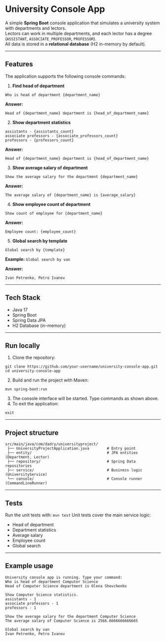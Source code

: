 # University Console App

A simple **Spring Boot** console application that simulates a university system with departments and lectors.  
Lectors can work in multiple departments, and each lector has a degree (`ASSISTANT`, `ASSOCIATE_PROFESSOR`, `PROFESSOR`).  
All data is stored in a **relational database** (H2 in-memory by default).

---

##  Features

The application supports the following console commands:

1. **Find head of department**

`Who is head of department {department_name}`

**Answer:**

`Head of {department_name} department is {head_of_department_name}`

2. **Show department statistics**

```
assistants - {assistants_count}
associate professors - {associate_professors_count}
professors - {professors_count}
```

**Answer:**

`Head of {department_name} department is {head_of_department_name}`

3. **Show average salary of department**

`Show the average salary for the department {department_name}`

**Answer:**

`The average salary of {department_name} is {average_salary}`

4. **Show employee count of department**

`Show count of employee for {department_name}`

**Answer:**

`Employee count: {employee_count}`

5. **Global search by template**

`Global search by {template}`

**Example:**
`Global search by van`

**Answer:**

`Ivan Petrenko, Petro Ivanov`

---

## Tech Stack

- Java 17 
- Spring Boot 
- Spring Data JPA 
- H2 Database (in-memory)

---

## Run locally
1) Clone the repository:
```
git clone https://github.com/your-username/university-console-app.git
cd university-console-app
```
2) Build and run the project with Maven:
```
mvn spring-boot:run
```
3) The console interface will be started. Type commands as shown above. 
4) To exit the application:
```
exit
```

---

## Project structure

```
src/main/java/com/dadry/universityproject/
 ├── UniversityProjectApplication.java        # Entry point
 ├── entity/                                  # JPA entities (Department, Lector)
 ├── repository/                              # Spring Data repositories
 ├── service/                                 # Business logic (UniversityService)
 └── console/                                 # Console runner (CommandLineRunner)

```

---

## Tests

Run the unit tests with:
`mvn test`
Unit tests cover the main service logic:
- Head of department 
- Department statistics 
- Average salary 
- Employee count 
- Global search

---

## Example usage

```
University console app is running. Type your command:
Who is head of department Computer Science
Head of Computer Science department is Olena Shevchenko

Show Computer Science statistics.
assistants - 1
associate professors - 1
professors - 1

Show the average salary for the department Computer Science
The average salary of Computer Science is 2566.6666666666665

Global search by van
Ivan Petrenko, Petro Ivanov
```